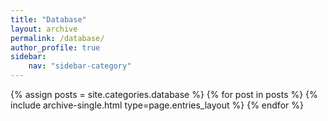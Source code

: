 ```yaml
---
title: "Database"
layout: archive
permalink: /database/
author_profile: true
sidebar:
    nav: "sidebar-category"
---
```


{% assign posts = site.categories.database %}
{% for post in posts %} {% include archive-single.html type=page.entries_layout %} {% endfor %}